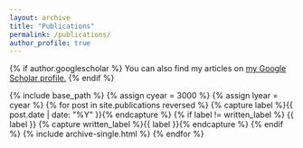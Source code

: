 ```yaml
---
layout: archive
title: "Publications"
permalink: /publications/
author_profile: true
---
```


{% if author.googlescholar %}
  You can also find my articles on <u><a href="{{author.googlescholar}}">my Google Scholar profile</a>.</u>
{% endif %}

{% include base_path %}
{% assign cyear = 3000 %}
{% assign lyear = cyear %}
{% for post in site.publications reversed %}
  {% capture label %}{{ post.date | date: "%Y" }}{% endcapture %}
  {% if label != written_label %}
     {{ label }}
     {% capture written_label %}{{ label }}{% endcapture %}
  {% endif %}
  {% include archive-single.html %}
{% endfor %}


